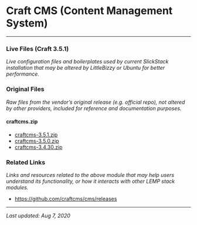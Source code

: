 # Craft CMS (Content Management System)

----

### Live Files (Craft 3.5.1)

*Live configuration files and boilerplates used by current SlickStack installation that may be altered by LittleBizzy or Ubuntu for better performance.*



### Original Files

*Raw files from the vendor’s original release (e.g. official repo), not altered by other providers, included for reference and documentation purposes.*

#### craftcms.zip

* [craftcms-3.5.1.zip](craftcms-3.5.1.zip)
* [craftcms-3.5.0.zip](craftcms-3.5.0.zip)
* [craftcms-3.4.30.zip](craftcms-3.4.30.zip)

### Related Links

*Links and resources related to the above module that may help users understand its functionality, or how it interacts with other LEMP stack modules.*

* https://github.com/craftcms/cms/releases

----

*Last updated: Aug 7, 2020*
